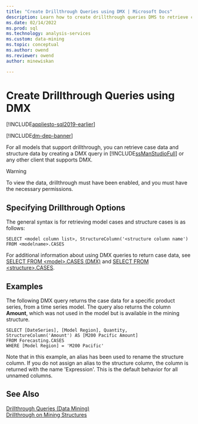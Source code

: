 ```yaml
---
title: "Create Drillthrough Queries using DMX | Microsoft Docs"
description: Learn how to create drillthrough queries DMS to retrieve case data and structure data in SQL Server Management Studio.
ms.date: 02/14/2022
ms.prod: sql
ms.technology: analysis-services
ms.custom: data-mining
ms.topic: conceptual
ms.author: owend
ms.reviewer: owend
author: minewiskan

---
```

# Create Drillthrough Queries using DMX
[!INCLUDE[appliesto-sql2019-earlier](../includes/appliesto-sql2019-earlier.md)]

[!INCLUDE[dm-dep-banner](../includes/dm-dep-banner.md)]

  For all models that support drillthrough, you can retrieve case data and structure data by creating a DMX query in [!INCLUDE[ssManStudioFull](../includes/ssmanstudiofull-md.md)] or any other client that supports DMX.  
  
> [!WARNING]  
>  To view the data, drillthrough must have been enabled, and you must have the necessary permissions.  
  
## Specifying Drillthrough Options  
 The general syntax is for retrieving model cases and structure cases is as follows:  
  
```  
SELECT <model column list>, StructureColumn('<structure column name') FROM <modelname>.CASES  
```  
  
 For additional information about using DMX queries to return case data, see [SELECT FROM &#60;model&#62;.CASES &#40;DMX&#41;](/sql/dmx/select-from-model-cases-dmx) and [SELECT FROM &#60;structure&#62;.CASES](/sql/dmx/select-from-structure-cases).  
  
## Examples  
 The following DMX query returns the case data for a specific product series, from a time series model. The query also returns the column **Amount**, which was not used in the model but is available in the mining structure.  
  
```  
SELECT [DateSeries], [Model Region], Quantity, StructureColumn('Amount') AS [M200 Pacific Amount]  
FROM Forecasting.CASES  
WHERE [Model Region] = 'M200 Pacific'  
```  
  
 Note that in this example, an alias has been used to rename the structure column. If you do not assign an alias to the structure column, the column is returned with the name 'Expression'. This is the default behavior for all unnamed columns.  
  
## See Also  
 [Drillthrough Queries &#40;Data Mining&#41;](../../analysis-services/data-mining/drillthrough-queries-data-mining.md)   
 [Drillthrough on Mining Structures](../../analysis-services/data-mining/drillthrough-on-mining-structures.md)  
  
  
